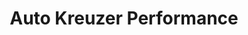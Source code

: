 ---
title: "Auto Kreuzer Performance"
url: /nessetal/auto-kreuzer-performance/
shop: Autowerkstatt
---